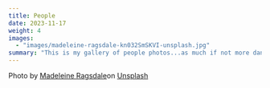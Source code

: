 ```yaml
---
title: People
date: 2023-11-17
weight: 4
images:
  - "images/madeleine-ragsdale-kn032SmSKVI-unsplash.jpg"
summary: "This is my gallery of people photos...as much if not more dangerous than wildlife"
---
```


Photo by [Madeleine Ragsdale](https://unsplash.com/@m_rags?utm_content=creditCopyText&utm_medium=referral&utm_source=unsplash)on [Unsplash](https://unsplash.com/photos/people-walking-near-road-between-high-rise-building-during-daytime-kn032SmSKVI?utm_content=creditCopyText&utm_medium=referral&utm_source=unsplash)
